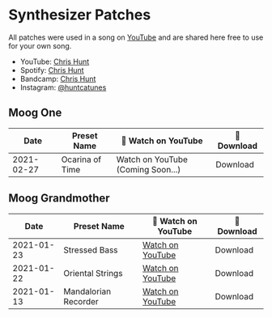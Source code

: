 # Synthesizer Patches

All patches were used in a song on [YouTube](https://www.youtube.com/c/ChrisHuntTunes) and are shared here free to use for your own song.

- YouTube: [Chris Hunt](https://www.youtube.com/c/ChrisHuntTunes)
- Spotify: [Chris Hunt](https://open.spotify.com/artist/3BZsngEMYCvtF3ZssXnLjM?si=PJvK76zlSKW90Pm0ica7_w)
- Bandcamp: [Chris Hunt](https://huntca.bandcamp.com)
- Instagram: [@huntcatunes](https://instagram.com/huntcatunes)

## Moog One

| Date       | Preset Name     | 🎥 Watch on YouTube                                  | 📁 Download |
| ---        | ---             | ---                                                  | ---         |
| 2021-02-27 | Ocarina of Time | Watch on YouTube (Coming Soon...)                    | Download    |

## Moog Grandmother

| Date       | Preset Name     | 🎥 Watch on YouTube                              | 📁 Download |
| ---        | ---                  | ---                                                 | ---         |
| 2021-01-23 | Stressed Bass        | [Watch on YouTube](https://youtu.be/CWRDGpsxkaY) | Download |
| 2021-01-22 | Oriental Strings     | [Watch on YouTube](https://youtu.be/MZF7iQ-x4jU) | Download |
| 2021-01-13 | Mandalorian Recorder | [Watch on YouTube](https://youtu.be/6egHCW57OdA) | Download |
